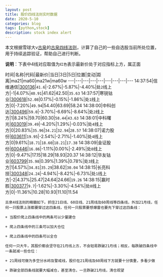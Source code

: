 ```yaml
---
layout: post
title: 股价四线法则实时数据
date: 2020-5-10
categories: blog
tags: [python,stock]
description: stock index alert
---
```



本文根据雪球大v[古泉](https://xueqiu.com/u/7148646888)的[古泉四线法则](https://xueqiu.com/7148646888/130498192)，计算了自己的一些自选股当前所处位置，用于持续追踪验证，帮助自己进行判断。

**说明**：下表中4线对应取值为`红色`表示最新价处于对应指标上方，属正面

时间|名称|代码|最新价|当日|3日|5日|位置|变动|距离|ma21|ma60|ma21w|ma60w
---|---|---|---|---|---|---|---|---
14:37:54|信维通信|[300136](https://xueqiu.com/S/SZ300136)|`41.6`|-2.67%|-5.87%|-4.40%|处`2`线上方|-1|4.07%|`40.91`|41.62|42.50|`35.63`
14:37:57|寒锐钴业|[300618](https://xueqiu.com/S/SZ300618)|`52.08`|0.17%|-0.15%|-1.86%|处`1`线上方|0|-7.20%|`49.94`|54.40|63.69|58.24
14:38:00|中科创达|[300496](https://xueqiu.com/S/SZ300496)|`59.0`|-3.70%|-6.69%|-8.64%|处`2`线上方|1|8.24%|59.70|60.30|`58.44`|`43.63`
14:38:01|中科曙光|[603019](https://xueqiu.com/S/SH603019)|`39.49`|-4.20%|1.29%|-0.03%|处`4`线上方|0|20.83%|`35.96`|`34.21`|`32.94`|`28.57`
14:38:07|诺力股份|[603611](https://xueqiu.com/S/SH603611)|`19.95`|-2.54%|-2.71%|-1.40%|处`4`线上方|0|9.61%|`18.71`|`18.60`|`18.21`|`17.38`
14:38:09|金证股份|[600446](https://xueqiu.com/S/SH600446)|`16.86`|-1.11%|0.00%|-2.49%|处`0`线上方|0|-9.47%|17.15|18.29|18.93|20.37
14:38:12|华友钴业|[603799](https://xueqiu.com/S/SH603799)|`35.98`|0.39%|1.39%|0.78%|处`3`线上方|1|4.57%|`34.81`|`35.29`|38.62|`30.04`
14:38:15|长亮科技|[300348](https://xueqiu.com/S/SZ300348)|`24.24`|-4.94%|-8.42%|-6.73%|处`1`线上方|-2|4.37%|25.47|24.64|24.66|`19.26`
14:38:15|赢时胜|[300377](https://xueqiu.com/S/SZ300377)|`9.7`|-1.62%|-3.30%|-4.54%|处`0`线上方|0|-11.36%|10.28|10.93|11.10|11.54

```
古泉4线法则的精髓如下。抓住21日线、60日线、21周线及60周线等四条线，外加21月线，任何一只股票上涨都要穿过这四条线，任何一只股票要想爆雷也要先下穿过这四条线：

+ 当股价爬上四条线中的两条可以少量建仓

+ 爬上四条线中的三条可以加大仓位

+ 爬上四条线中的四条可以全仓

任何一只大牛，其股价都会坚守在21月线上方，不会轻易跌破21月线；相反，每跌破四条线中一条就减一些仓位：

+ 21周线可做为多空分水岭及警戒线，股价在21周线及60周线下方就要十分慎重，多看少做

+ 跌破全部四条线就要大幅减仓，甚至清仓，一旦跌破21月线，清仓观望
```